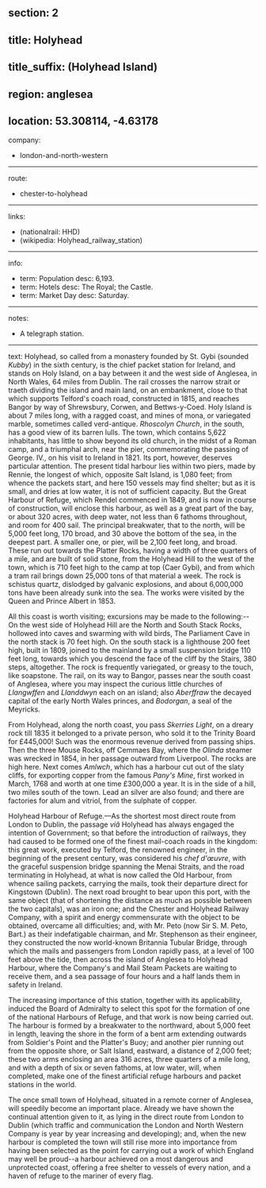 section: 2
----
title: Holyhead
----
title_suffix: (Holyhead Island)
----
region: anglesea
----
location: 53.308114, -4.63178
----
company:
- london-and-north-western
----
route:
- chester-to-holyhead
----
links:
- (nationalrail: HHD)
- (wikipedia: Holyhead_railway_station)
----
info:
- term: Population
  desc: 6,193.
- term: Hotels
  desc: The Royal; the Castle.
- term: Market Day
  desc: Saturday.
----
notes:
- A telegraph station.
----
text: Holyhead, so called from a monastery founded by St. Gybi (sounded *Kubby*) in the sixth century, is the chief packet station for Ireland, and stands on Holy Island, on a bay between it and the west side of Anglesea, in North Wales, 64 miles from Dublin. The rail crosses the narrow strait or traeth dividing the island and main land, on an embankment, close to that which supports Telford's coach road, constructed in 1815, and reaches Bangor by way of Shrewsbury, Corwen, and Bettws-y-Coed. Holy Island is about 7 miles long, with a ragged coast, and mines of mona, or variegated marble, sometimes called verd-antique. *Rhoscolyn Church*, in the south, has a good view of its barren lulls. The town, which contains 5,622 inhabitants, has little to show beyond its old church, in the midst of a Roman camp, and a triumphal arch, near the pier, commemorating the passing of George. IV., on his visit to Ireland in 1821. Its port, however, deserves particular attention. The present tidal harbour lies within two piers, made by Rennie, the longest of which, opposite Salt Island, is 1,080 feet; from whence the packets start, and here 150 vessels may find shelter; but as it is small, and dries at low water, it is not of sufficient capacity. But the Great Harbour of Refuge, which Rendel commenced in 1849, and is now in course of construction, will enclose this harbour, as well as a great part of the bay, or about 320 acres, with deep water, not less than 6 fathoms throughout, and room for 400 sail. The principal breakwater, that to the north, will be 5,000 feet long, 170 broad, and 30 above the bottom of the sea, in the deepest part. A smaller one, or pier, will be 2,100 feet long, and broad. These run out towards the Platter Rocks, having a width of three quarters of a mile, and are built of solid stone, from the Holyhead Hill to the west of the town, which is 710 feet high to the camp at top (Caer Gybi), and from which a tram rail brings down 25,000 tons of that material a week. The rock is schistus quartz, dislodged by galvanic explosions, and about 6,000,000 tons have been already sunk into the sea. The works were visited by the Queen and Prince Albert in 1853.

All this coast is worth visiting; excursions may be made to the following:--On the west side of Holyhead Hill are the North and South Stack Rocks, hollowed into caves and swarming with wild birds, The Parliament Cave in the north stack is 70 feet high. On the south stack is a lighthouse 200 feet high, built in 1809, joined to the mainland by a small suspension bridge 110 feet long, towards which you descend the face of the cliff by the Stairs, 380 steps, altogether. The rock is frequently variegated, or greasy to the touch, like soapstone. The rail, on its way to Bangor, passes near the south coast of Anglesea, where you may inspect the curious little churches of *Llangwffen* and *Llanddwyn* each on an island; also *Aberffraw* the decayed capital of the early North Wales princes, and *Bodorgan*, a seal of the Meyricks.

From Holyhead, along the north coast, you pass *Skerries Light*, on a dreary rock till 1835 it belonged to a private person, who sold it to the Trinity Board for £445,000! Such was the enormous revenue derived from passing ships. Then the three Mouse Rocks, off Cemmaes Bay, where the *Olinda* steamer was wrecked in 1854, in her passage outward from Liverpool. The rocks are high here. Next comes *Amlwch*, which has a harbour cut out of the slaty cliffs, for exporting copper from the famous *Pany's Mine*, first worked in March, 1768 and worth at one time £300,000 a year. It is in the side of a hill, two miles south of the town. Lead an silver are also found; and there are factories for alum and vitriol, from the sulphate of copper.

<span class="smcp">Holyhead Harbour of Refuge</span>.—As the shortest most direct route from London to Dublin, the passage *viâ* Holyhead has always engaged the intention of Government; so that before the introduction of railways, they had caused to be formed one of the finest mail-coach roads in the kingdom: this great work, executed by Telford, the renowned engineer, in the beginning of the present century, was considered his *chef d'œuvre*, with the graceful suspension bridge spanning the Menai Straits, and the road terminating in Holyhead, at what is now called the Old Harbour, from whence sailing packets, carrying the mails, took their departure direct for Kingstown (Dublin). The next road brought to bear upon this port, with the same object (that of shortening the distance as much as possible between the two capitals), was an iron one; and the Chester and Holyhead Railway Company, with a spirit and energy commensurate with the object to be obtained, overcame all difficulties; and, with Mr. Peto (now Sir S. M. Peto, Bart.) as their indefatigable chairman, and Mr. Stephenson as their engineer, they constructed the now world-known Britannia Tubular Bridge, through which the mails and passengers from London rapidly pass, at a level of 100 feet above the tide, then across the island of Anglesea to Holyhead Harbour, where the Company's and Mail Steam Packets are waiting to receive them, and a sea passage of four hours and a half lands them in safety in Ireland.

The increasing importance of this station, together
with its applicability, induced the Board of Admiralty to select this spot for the formation of one of the national Harbours of Refuge, and that work is now being carried out. The harbour is formed by a breakwater to the northward, about 5,000 feet in length, leaving the shore in the form of a bent arm extending outwards from Soldier's Point and the Platter's Buoy; and another pier running out from the opposite shore, or Salt Island, eastward, a distance of 2,000 feet; these two arms enclosing an area 316 acres, three quarters of a mile long, and with a depth of six or seven fathoms, at low water, will, when completed, make one of the finest artificial refuge harbours and packet stations in the world.

The once small town of Holyhead, situated in a remote corner of Anglesea, will speedily become an important place. Already we have shown the continual attention given to it, as lying in the direct route from London to Dublin (which traffic and communication the London and North Western Company is year by year increasing and developing); and, when the new harbour is completed the town will still rise more into importance from having been selected as the point for carrying out a work of which England may well be proud--a harbour achieved on a most dangerous and unprotected coast, offering a free shelter to vessels of every nation, and a haven of refuge to the mariner of every flag.
